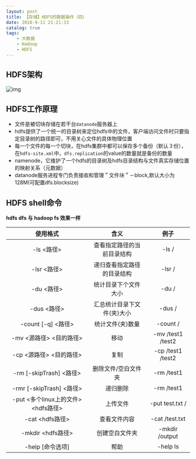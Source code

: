 ```yaml
---
layout: post
title: 【存储】HDFS的数据操作（四）
date: 2018-9-11 21:21:33
catalog: true
tags:
    - 大数据
    - Hadoop
    - HDFS
---
```


## HDFS架构

![img](../../../../img/in-post/post_bigdata/13.jpg)

## HDFS工作原理

- 文件是被切块存储在若干台`datanode`服务器上
- hdfs提供了一个统一的目录树来定位hdfs中的文件，客户端访问文件时只要指定目录树的路径即可，不用关心文件的具体物理位置
- 每一个文件的每一个切块，在hdfs集群中都可以保存多个备份（默认３份），在`hdfs-site.xml`中，`dfs.replication`的value的数量就是备份的数量
- namenode，它维护了一个hdfs的目录树及hdfs目录结构与文件真实存储位置的映射关系（元数据）
- datanode服务进程专门负责接收和管理＂文件块＂－block,默认大小为128M(可配置dfs.blocksize)

## HDFS shell命令

**hdfs dfs 与 hadoop fs 效果一样**

|使用格式|含义|例子|
|:--:|:--:|:--:|
|-ls <路径>|查看指定路径的当前目录结构|-ls /|
|-lsr <路径>|递归查看指定路径的目录结构|-lsr /|
|-du <路径>|统计目录下个文件大小|-du /|
|-dus <路径>|汇总统计目录下文件(夹)大小|-dus /|
|-count [-q] <路径>|统计文件(夹)数量|-count /|
|-mv <源路径> <目的路径>|移动|-mv /test1 /test2|
|-cp <源路径> <目的路径>|复制|-cp /test1 /test2|
|-rm [-skipTrash] <路径>|删除文件/空白文件夹|-rm /test1|
|-rmr [-skipTrash] <路径>|递归删除|-rm /test1|
|-put <多个linux上的文件> <hdfs路径>|上传文件|-put test.txt /|
|-cat <hdfs路径>|查看文件内容|-cat /test.txt|
|-mkdir <hdfs路径>|创建空白文件夹|-mkdir /output|
|-help [命令选项]|帮助|-help ls|
